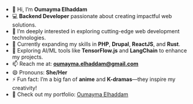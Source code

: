 - 👋 Hi, I’m **Oumayma Elhaddam**  
- 💻 **Backend Developer** passionate about creating impactful web solutions.  
- 👀 I’m deeply interested in exploring cutting-edge web development technologies.  
- 🌱 Currently expanding my skills in **PHP**, **Drupal**, **ReactJS**, and **Rust**.  
- 🚀 Exploring AI/ML tools like **TensorFlow.js** and **LangChain** to enhance my projects.  
- 📫 Reach me at: **oumayma.elhaddam@gmail.com**  
- 😄 Pronouns: **She/Her**  
- ⚡ Fun fact: I’m a big fan of **anime** and **K-dramas**—they inspire my creativity!  
- 🌟 Check out my portfolio: [Oumayma Elhaddam](https://oumayma-elhaddam.vercel.app/)  


<!---
 oumayma-elhaddam is a ✨ special ✨ repository because its `README.md`
--->
